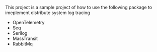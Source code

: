 This project is a sample project of how to use the following package to imeplement distribute system log tracing 
- OpenTelemetry
- Seq
- Serilog
- MassTransit
- RabbitMq
